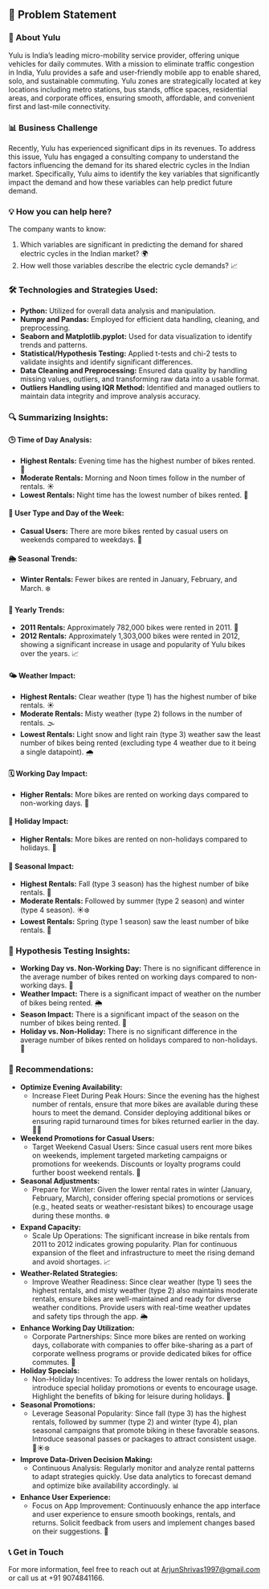 <h2>🌟 Problem Statement</h2>

<h3>🏢 About Yulu</h3>
<p>
    Yulu is India’s leading micro-mobility service provider, offering unique vehicles for daily commutes. 
    With a mission to eliminate traffic congestion in India, Yulu provides a safe and user-friendly mobile app to enable shared, solo, and sustainable commuting. 
    Yulu zones are strategically located at key locations including metro stations, bus stands, office spaces, residential areas, and corporate offices, ensuring smooth, affordable, and convenient first and last-mile connectivity.
</p>

<h3>📊 Business Challenge</h3>
<p>
    Recently, Yulu has experienced significant dips in its revenues. To address this issue, Yulu has engaged a consulting company to understand the factors influencing the demand for its shared electric cycles in the Indian market. 
    Specifically, Yulu aims to identify the key variables that significantly impact the demand and how these variables can help predict future demand.
</p>

<h3>💡 How you can help here?</h3>
<p>The company wants to know:</p>
<ol>
    <li>Which variables are significant in predicting the demand for shared electric cycles in the Indian market? 🌍</li>
    <li>How well those variables describe the electric cycle demands? 📈</li>
</ol>

<h3>🛠️ Technologies and Strategies Used:</h3>
<ul>
    <li><strong>Python:</strong> Utilized for overall data analysis and manipulation.</li>
    <li><strong>Numpy and Pandas:</strong> Employed for efficient data handling, cleaning, and preprocessing.</li>
    <li><strong>Seaborn and Matplotlib.pyplot:</strong> Used for data visualization to identify trends and patterns.</li>
    <li><strong>Statistical/Hypothesis Testing:</strong> Applied t-tests and chi-2 tests to validate insights and identify significant differences.</li>
    <li><strong>Data Cleaning and Preprocessing:</strong> Ensured data quality by handling missing values, outliers, and transforming raw data into a usable format.</li>
    <li><strong>Outliers Handling using IQR Method:</strong> Identified and managed outliers to maintain data integrity and improve analysis accuracy.</li>
</ul>

<h3>🔍 Summarizing Insights:</h3>
<h4>🕒 Time of Day Analysis:</h4>
<ul>
    <li><strong>Highest Rentals:</strong> Evening time has the highest number of bikes rented. 🌆</li>
    <li><strong>Moderate Rentals:</strong> Morning and Noon times follow in the number of rentals. ☀️</li>
    <li><strong>Lowest Rentals:</strong> Night time has the lowest number of bikes rented. 🌙</li>
</ul>

<h4>👥 User Type and Day of the Week:</h4>
<ul>
    <li><strong>Casual Users:</strong> There are more bikes rented by casual users on weekends compared to weekdays. 📅</li>
</ul>

<h4>🌦️ Seasonal Trends:</h4>
<ul>
    <li><strong>Winter Rentals:</strong> Fewer bikes are rented in January, February, and March. ❄️</li>
</ul>

<h4>📅 Yearly Trends:</h4>
<ul>
    <li><strong>2011 Rentals:</strong> Approximately 782,000 bikes were rented in 2011. 🚴</li>
    <li><strong>2012 Rentals:</strong> Approximately 1,303,000 bikes were rented in 2012, showing a significant increase in usage and popularity of Yulu bikes over the years. 📈</li>
</ul>

<h4>🌤️ Weather Impact:</h4>
<ul>
    <li><strong>Highest Rentals:</strong> Clear weather (type 1) has the highest number of bike rentals. ☀️</li>
    <li><strong>Moderate Rentals:</strong> Misty weather (type 2) follows in the number of rentals. 🌫️</li>
    <li><strong>Lowest Rentals:</strong> Light snow and light rain (type 3) weather saw the least number of bikes being rented (excluding type 4 weather due to it being a single datapoint). 🌧️</li>
</ul>

<h4>🗓️ Working Day Impact:</h4>
<ul>
    <li><strong>Higher Rentals:</strong> More bikes are rented on working days compared to non-working days. 💼</li>
</ul>

<h4>🎉 Holiday Impact:</h4>
<ul>
    <li><strong>Higher Rentals:</strong> More bikes are rented on non-holidays compared to holidays. 🎈</li>
</ul>

<h4>🌱 Seasonal Impact:</h4>
<ul>
    <li><strong>Highest Rentals:</strong> Fall (type 3 season) has the highest number of bike rentals. 🍂</li>
    <li><strong>Moderate Rentals:</strong> Followed by summer (type 2 season) and winter (type 4 season). ☀️❄️</li>
    <li><strong>Lowest Rentals:</strong> Spring (type 1 season) saw the least number of bike rentals. 🌸</li>
</ul>

<h3>🧪 Hypothesis Testing Insights:</h3>
<ul>
    <li><strong>Working Day vs. Non-Working Day:</strong> There is no significant difference in the average number of bikes rented on working days compared to non-working days. 🤔</li>
    <li><strong>Weather Impact:</strong> There is a significant impact of weather on the number of bikes being rented. 🌦️</li>
    <li><strong>Season Impact:</strong> There is a significant impact of the season on the number of bikes being rented. 📅</li>
    <li><strong>Holiday vs. Non-Holiday:</strong> There is no significant difference in the average number of bikes rented on holidays compared to non-holidays. 🎉</li>
</ul>

<h3>💼 Recommendations:</h3>
<ul>
    <li><strong>Optimize Evening Availability:</strong>
        <ul>
            <li>Increase Fleet During Peak Hours: Since the evening has the highest number of rentals, ensure that more bikes are available during these hours to meet the demand. 
                Consider deploying additional bikes or ensuring rapid turnaround times for bikes returned earlier in the day. 🚴‍♂️</li>
        </ul>
    </li>
    <li><strong>Weekend Promotions for Casual Users:</strong>
        <ul>
            <li>Target Weekend Casual Users: Since casual users rent more bikes on weekends, implement targeted marketing campaigns or promotions for weekends. 
                Discounts or loyalty programs could further boost weekend rentals. 🎊</li>
        </ul>
    </li>
    <li><strong>Seasonal Adjustments:</strong>
        <ul>
            <li>Prepare for Winter: Given the lower rental rates in winter (January, February, March), consider offering special promotions or services 
                (e.g., heated seats or weather-resistant bikes) to encourage usage during these months. ❄️</li>
        </ul>
    </li>
    <li><strong>Expand Capacity:</strong>
        <ul>
            <li>Scale Up Operations: The significant increase in bike rentals from 2011 to 2012 indicates growing popularity. 
                Plan for continuous expansion of the fleet and infrastructure to meet the rising demand and avoid shortages. 📈</li>
        </ul>
    </li>
    <li><strong>Weather-Related Strategies:</strong>
        <ul>
            <li>Improve Weather Readiness: Since clear weather (type 1) sees the highest rentals, and misty weather (type 2) also maintains moderate rentals, 
                ensure bikes are well-maintained and ready for diverse weather conditions. Provide users with real-time weather updates and safety tips through the app. 🌦️</li>
        </ul>
    </li>
    <li><strong>Enhance Working Day Utilization:</strong>
        <ul>
            <li>Corporate Partnerships: Since more bikes are rented on working days, collaborate with companies to offer bike-sharing as a part of corporate wellness programs 
                or provide dedicated bikes for office commutes. 💼</li>
        </ul>
    </li>
    <li><strong>Holiday Specials:</strong>
        <ul>
            <li>Non-Holiday Incentives: To address the lower rentals on holidays, introduce special holiday promotions or events to encourage usage. 
                Highlight the benefits of biking for leisure during holidays. 🎉</li>
        </ul>
    </li>
    <li><strong>Seasonal Promotions:</strong>
        <ul>
            <li>Leverage Seasonal Popularity: Since fall (type 3) has the highest rentals, followed by summer (type 2) and winter (type 4), 
                plan seasonal campaigns that promote biking in these favorable seasons. Introduce seasonal passes or packages to attract consistent usage. 🍂☀️❄️</li>
        </ul>
    </li>
    <li><strong>Improve Data-Driven Decision Making:</strong>
        <ul>
            <li>Continuous Analysis: Regularly monitor and analyze rental patterns to adapt strategies quickly. 
                Use data analytics to forecast demand and optimize bike availability accordingly. 📊</li>
        </ul>
    </li>
    <li><strong>Enhance User Experience:</strong>
        <ul>
            <li>Focus on App Improvement: Continuously enhance the app interface and user experience to ensure smooth bookings, rentals, and returns. 
                Solicit feedback from users and implement changes based on their suggestions. 📱</li>
        </ul>
    </li>
</ul>

<h3>📞 Get in Touch</h3>
<p>
    For more information, feel free to reach out at 
    <a href="mailto:arjunshrivas1997@gmail.com">ArjunShrivas1997@gmail.com</a> or call us at +91 9074841166.
</p>

